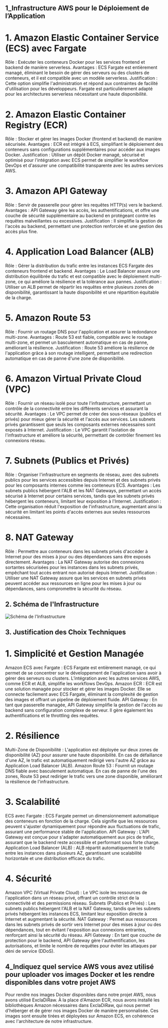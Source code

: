 ## 1_Infrastructure AWS pour le Déploiement de l’Application
# 1. Amazon Elastic Container Service (ECS) avec Fargate

Rôle : Exécuter les conteneurs Docker pour les services frontend et backend de manière serverless.
Avantages : ECS Fargate est entièrement managé, éliminant le besoin de gérer des serveurs ou des clusters de conteneurs, et il est compatible avec un modèle serverless.
Justification : Cette option simplifie l'administration et répond aux contraintes de facilité d'utilisation pour les développeurs. Fargate est particulièrement adapté pour les architectures serverless nécessitant une haute disponibilité.

# 2. Amazon Elastic Container Registry (ECR)

Rôle : Stocker et gérer les images Docker (frontend et backend) de manière sécurisée.
Avantages : ECR est intégré à ECS, simplifiant le déploiement des conteneurs sans configurations supplémentaires pour accéder aux images Docker.
Justification : Utiliser un dépôt Docker managé, sécurisé et optimisé pour l'intégration avec ECS permet de simplifier le workflow DevOps et d'assurer une compatibilité transparente avec les autres services AWS.

# 3. Amazon API Gateway

Rôle : Servir de passerelle pour gérer les requêtes HTTP(s) vers le backend.
Avantages : API Gateway gère les accès, les authentifications, et offre une couche de sécurité supplémentaire au backend en protégeant contre les requêtes malveillantes ou excessives.
Justification : Il simplifie la gestion de l'accès au backend, permettant une protection renforcée et une gestion des accès plus fine.


# 4. Application Load Balancer (ALB)

Rôle : Gérer la distribution du trafic entre les instances ECS Fargate des conteneurs frontend et backend.
Avantages : Le Load Balancer assure une distribution équilibrée du trafic et est compatible avec le déploiement multi-zone, ce qui améliore la résilience et la tolérance aux pannes.
Justification : Utiliser un ALB permet de répartir les requêtes entre plusieurs zones de disponibilité, garantissant la haute disponibilité et une répartition équitable de la charge.

# 5. Amazon Route 53

Rôle : Fournir un routage DNS pour l'application et assurer la redondance multi-zone.
Avantages : Route 53 est fiable, compatible avec le routage multi-zone, et permet un basculement automatique en cas de panne, améliorant la résilience.
Justification : Route 53 améliore la résilience de l'application grâce à son routage intelligent, permettant une redirection automatique en cas de panne d'une zone de disponibilité.

# 6. Amazon Virtual Private Cloud (VPC)

Rôle : Fournir un réseau isolé pour toute l'infrastructure, permettant un contrôle de la connectivité entre les différents services et assurant la sécurité.
Avantages : Le VPC permet de créer des sous-réseaux (publics et privés) pour mieux gérer la sécurité et l'accès aux services. Les subnets privés garantissent que seuls les composants externes nécessaires sont exposés à Internet.
Justification : Le VPC garantit l'isolation de l'infrastructure et améliore la sécurité, permettant de contrôler finement les connexions réseau.

# 7. Subnets (Publics et Privés)
Rôle : Organiser l'infrastructure en segments de réseau, avec des subnets publics pour les services accessibles depuis Internet et des subnets privés pour les composants internes comme les conteneurs ECS.
Avantages : Les subnets publics hébergent l'ALB et les NAT Gateways, permettant un accès sécurisé à Internet pour certains services, tandis que les subnets privés hébergent les conteneurs, limitant leur exposition à l'Internet.
Justification : Cette organisation réduit l'exposition de l'infrastructure, augmentant ainsi la sécurité en limitant les points d'accès externes aux seules ressources nécessaires.

# 8. NAT Gateway
Rôle : Permettre aux conteneurs dans les subnets privés d'accéder à Internet pour des mises à jour ou des dépendances sans être exposés directement.
Avantages : La NAT Gateway autorise des connexions sortantes sécurisées pour les instances dans les subnets privés, empêchant tout accès entrant non autorisé depuis Internet.
Justification : Utiliser une NAT Gateway assure que les services en subnets privés peuvent accéder aux ressources en ligne pour les mises à jour ou dépendances, sans compromettre la sécurité du réseau.

## 2. Schéma de l'Infrastructure

![Schéma de l'Infrastructure](\Users\marye\OneDrive\Desktop\P_math\Campagne_marketing.png)

## 3. Justification des Choix Techniques


# 1. Simplicité et Gestion Managée

Amazon ECS avec Fargate : ECS Fargate est entièrement managé, ce qui permet de se concentrer sur le développement de l'application sans avoir à gérer des serveurs ou clusters. L’intégration avec les autres services AWS, comme ECR et ALB, simplifie les workflows DevOps.
Amazon ECR : ECR est une solution managée pour stocker et gérer les images Docker. Elle se connecte facilement avec ECS Fargate, éliminant la complexité de gestion des images et offrant un pipeline de déploiement fluide.
API Gateway : En tant que passerelle managée, API Gateway simplifie la gestion de l'accès au backend sans configuration complexe de serveur. Il gère également les authentifications et le throttling des requêtes.

# 2. Résilience

Multi-Zone de Disponibilité : L'application est déployée sur deux zones de disponibilité (AZ) pour assurer une haute disponibilité. En cas de défaillance d'une AZ, le trafic est automatiquement redirigé vers l'autre AZ grâce au Application Load Balancer (ALB).
Amazon Route 53 : Fournit un routage DNS fiable avec basculement automatique. En cas de panne de l'une des zones, Route 53 peut rediriger le trafic vers une zone disponible, améliorant la résilience de l'infrastructure.

# 3. Scalabilité

ECS avec Fargate : ECS Fargate permet un dimensionnement automatique des conteneurs en fonction de la charge. Cela signifie que les ressources peuvent s'ajuster dynamiquement pour répondre aux fluctuations de trafic, assurant une performance stable de l'application.
API Gateway : L'API Gateway est conçue pour s'adapter automatiquement aux pics de trafic, assurant que le backend reste accessible et performant sous forte charge.
Application Load Balancer (ALB) : ALB répartit automatiquement le trafic entre les instances dans plusieurs AZ, garantissant une scalabilité horizontale et une distribution efficace du trafic.

# 4. Sécurité

Amazon VPC (Virtual Private Cloud) : Le VPC isole les ressources de l'application dans un réseau privé, offrant un contrôle strict de la connectivité et des permissions réseau.
Subnets (Publics et Privés) : Les subnets publics hébergent l'ALB et la NAT Gateway, tandis que les subnets privés hébergent les instances ECS, limitant leur exposition directe à Internet et augmentant la sécurité.
NAT Gateway : Permet aux ressources dans les subnets privés de sortir vers Internet pour des mises à jour ou des dépendances, tout en évitant l'exposition aux connexions entrantes, renforçant ainsi la sécurité du réseau.
API Gateway : En tant que couche de protection pour le backend, API Gateway gère l'authentification, les autorisations, et limite le nombre de requêtes pour éviter les attaques par déni de service (DDoS).

## 4_Indiquez quel service AWS vous avez utilisé pour uploader vos images Docker et les rendre disponibles dans votre projet AWS
Pour rendre nos images Docker disponibles dans notre projet AWS, nous avons utilisé ExclaDiRaw. À la place d'Amazon ECR, nous avons installé les bibliothèques Amazon nécessaires dans ExclaDiRaw, qui nous permet d'héberger et de gérer nos images Docker de manière personnalisée. Ces images sont ensuite tirées et déployées sur Amazon ECS, en cohérence avec l'architecture de notre infrastructure.






